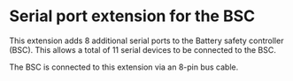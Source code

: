 # Serial port extension for the BSC
This extension adds 8 additional serial ports to the Battery safety controller (BSC). This allows a total of 11 serial devices to be connected to the BSC.

The BSC is connected to this extension via an 8-pin bus cable.
